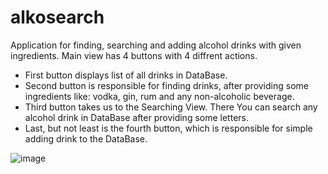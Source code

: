 # alkosearch
Application for finding, searching and adding alcohol drinks with given ingredients. Main view has 4 buttons with 4 diffrent actions. 
- First button displays list of all drinks in DataBase. 
- Second button is responsible for finding drinks, after providing some ingredients like: vodka, gin, rum and any non-alcoholic  beverage. 
- Third button takes us to the Searching View. There You can search any alcohol drink in DataBase after providing some letters. 
- Last, but not least is the fourth button, which is responsible for simple adding drink to the DataBase. 

![image](https://user-images.githubusercontent.com/74829781/206187466-c5e4f3a3-7a71-4b98-9fb8-8bfc3b3b5b0e.png)
